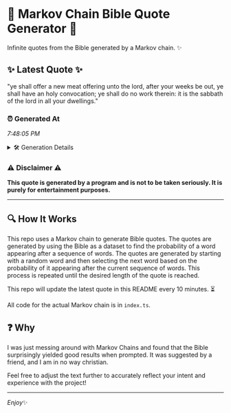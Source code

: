 # 📖 Markov Chain Bible Quote Generator 📖

Infinite quotes from the Bible generated by a Markov chain. ✨

## ✨ Latest Quote ✨
"ye shall offer a new meat offering unto the lord, after your weeks be out, ye shall have an holy convocation; ye shall do no work therein: it is the sabbath of the lord in all your dwellings."

### ⏰ Generated At
*7:48:05 PM*

<details>
    <summary>🛠️ Generation Details</summary>
    <p>
        <strong>🌱 Seed:</strong> ye<br>
        <strong>🔄 Iterations:</strong> 37<br>
        <strong>📜 Context History:</strong><br>[ ye ]: shall<br>[ ye, shall ]: offer<br>[ ye, shall, offer ]: a<br>[ ye, shall, offer, a ]: new<br>[ ye, shall, offer, a, new ]: meat<br>[ ye, shall, offer, a, new, meat ]: offering<br>[ shall, offer, a, new, meat, offering ]: unto<br>[ offer, a, new, meat, offering, unto ]: the<br>[ a, new, meat, offering, unto, the ]: lord,<br>[ new, meat, offering, unto, the, lord, ]: after<br>[ meat, offering, unto, the, lord,, after ]: your<br>[ offering, unto, the, lord,, after, your ]: weeks<br>[ unto, the, lord,, after, your, weeks ]: be<br>[ the, lord,, after, your, weeks, be ]: out,<br>[ lord,, after, your, weeks, be, out, ]: ye<br>[ after, your, weeks, be, out,, ye ]: shall<br>[ your, weeks, be, out,, ye, shall ]: have<br>[ weeks, be, out,, ye, shall, have ]: an<br>[ be, out,, ye, shall, have, an ]: holy<br>[ out,, ye, shall, have, an, holy ]: convocation;<br>[ ye, shall, have, an, holy, convocation; ]: ye<br>[ shall, have, an, holy, convocation;, ye ]: shall<br>[ have, an, holy, convocation;, ye, shall ]: do<br>[ an, holy, convocation;, ye, shall, do ]: no<br>[ holy, convocation;, ye, shall, do, no ]: work<br>[ convocation;, ye, shall, do, no, work ]: therein:<br>[ ye, shall, do, no, work, therein: ]: it<br>[ shall, do, no, work, therein:, it ]: is<br>[ do, no, work, therein:, it, is ]: the<br>[ no, work, therein:, it, is, the ]: sabbath<br>[ work, therein:, it, is, the, sabbath ]: of<br>[ therein:, it, is, the, sabbath, of ]: the<br>[ it, is, the, sabbath, of, the ]: lord<br>[ is, the, sabbath, of, the, lord ]: in<br>[ the, sabbath, of, the, lord, in ]: all<br>[ sabbath, of, the, lord, in, all ]: your<br>[ of, the, lord, in, all, your ]: dwellings.<br>
    </p>
</details>

### ⚠️ Disclaimer ⚠️
**This quote is generated by a program and is not to be taken seriously. It is purely for entertainment purposes.**

---

## 🔍 How It Works

This repo uses a Markov chain to generate Bible quotes. The quotes are generated by using the Bible as a dataset to find the probability of a word appearing after a sequence of words. The quotes are generated by starting with a random word and then selecting the next word based on the probability of it appearing after the current sequence of words. This process is repeated until the desired length of the quote is reached.

This repo will update the latest quote in this README every 10 minutes. ⏳

All code for the actual Markov chain is in `index.ts`.

## ❓ Why

I was just messing around with Markov Chains and found that the Bible surprisingly yielded good results when prompted. 
It was suggested by a friend, and I am in no way christian.

Feel free to adjust the text further to accurately reflect your intent and experience with the project!

---

*Enjoy*✨
